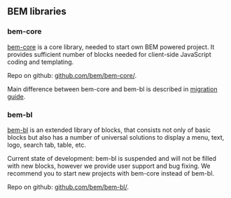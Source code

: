 <!--
{
    "title": "Libs Overview",
    "createDate": "16-01-2014",
    "editDate": "",
    "summary": "",
    "thumbnail": "",
    "authors": ["grinenko-vladimir"],
    "tags": ["libs"],
    "translators": [],
    "type": "libs"
}
#META_LABEL-->

## BEM libraries

### bem-core
[bem-core](http://bem.info/libs/bem-core/) is a core library, needed to start own BEM powered project. It provides sufficient number of blocks needed for client-side JavaScript coding and templating.

Repo on github: [github.com/bem/bem-core/](http://github.com/bem/bem-core/).

Main difference between bem-core and bem-bl is described in [migration guide](http://bem.info/libs/bem-core/1.1.0/migration/).

### bem-bl

[bem-bl](http://bem.github.io/bem-bl/index.en.html) is an extended library of blocks, that consists not only of basic blocks but also has a number of universal solutions to display a menu, text, logo, search tab, table, etc.

Current state of development: bem-bl is suspended and will not be filled with new blocks, however we provide user support and bug fixing. We recommend you to start new projects with bem-core instead of bem-bl.

Repo on github: [github.com/bem/bem-bl/](http://github.com/bem/bem-bl/).
